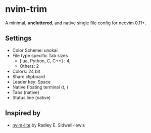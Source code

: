 # nvim-trim

A minimal, **uncluttered**, and native single file config for neovim 0.11+.

## Settings

- Color Scheme: unokai
- File type specific Tab sizes
    - [lua, Python, C, C++] : 4,
    - Others: 2
- Colors: 24 bit
- Share clipboard
- Leader key: Space
- Native floating terminal (<leader>t, <ESC>)
- Tabs (native)
- Status line (native)

## Inspired by

- [nvim-lite](https://github.com/radleylewis/nvim-lite/blob/master/init.lua) by Radley E. Sidwell-lewis

